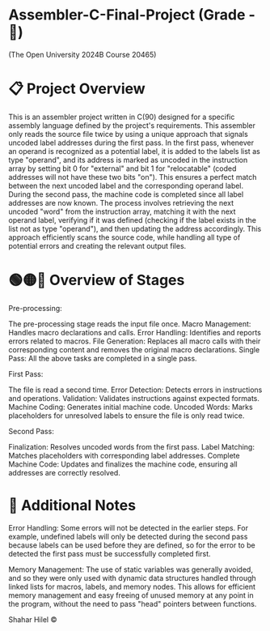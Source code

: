 # Assembler-C-Final-Project (Grade - 💯)
(The Open University 2024B Course 20465)
# 📋 Project Overview
This is an assembler project written in C(90) designed for a specific assembly language defined by the project's requirements.
This assembler only reads the source file twice by using a unique approach that signals uncoded label addresses during the first pass.
In the first pass, whenever an operand is recognized as a potential label, it is added to the labels list as type "operand", and its address is marked as uncoded in the instruction array by setting bit 0 for "external" and bit 1 for "relocatable" (coded addresses will not have these two bits "on"). This ensures a perfect match between the next uncoded label and the corresponding operand label. During the second pass, the machine code is completed since all label addresses are now known. The process involves retrieving the next uncoded "word" from the instruction array, matching it with the next operand label, verifying if it was defined (checking if the label exists in the list not as type "operand"), and then updating the address accordingly.
This approach efficiently scans the source code, while handling all type of potential errors and creating the relevant output files.

# 🟢🟡🔴 Overview of Stages
Pre-processing:

The pre-processing stage reads the input file once.
Macro Management: Handles macro declarations and calls.
Error Handling: Identifies and reports errors related to macros.
File Generation: Replaces all macro calls with their corresponding content and removes the original macro declarations.
Single Pass: All the above tasks are completed in a single pass.

First Pass:

The file is read a second time.
Error Detection: Detects errors in instructions and operations.
Validation: Validates instructions against expected formats.
Machine Coding: Generates initial machine code.
Uncoded Words: Marks placeholders for unresolved labels to ensure the file is only read twice.

Second Pass:

Finalization: Resolves uncoded words from the first pass.
Label Matching: Matches placeholders with corresponding label addresses.
Complete Machine Code: Updates and finalizes the machine code, ensuring all addresses are correctly resolved.

# 📝 Additional Notes
Error Handling: Some errors will not be detected in the earlier steps.
For example, undefined labels will only be detected during the second pass because labels can be used before they are defined, so for the error to be detected the first pass must be successfully completed first.

Memory Management: The use of static variables was generally avoided, and so they were only used with dynamic data structures handled through linked lists for macros, labels, and memory nodes. This allows for efficient memory management and easy freeing of unused memory at any point in the program, without the need to pass "head" pointers between functions.

Shahar Hilel ©
